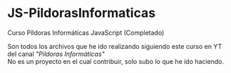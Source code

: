 # JS-PildorasInformaticas
Curso Píldoras Informáticas JavaScript (Completado)

Son todos los archivos que he ido realizando siguiendo este curso en YT del canal *"Pildoras Informáticas"*\
No es un proyecto en el cual contribuir, solo subo lo que he ido haciendo.
